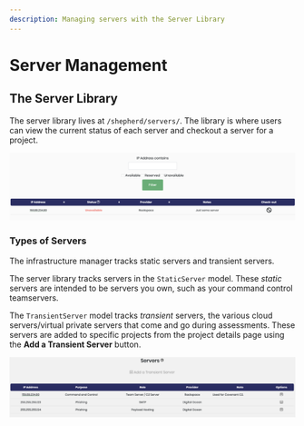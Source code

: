 ```yaml
---
description: Managing servers with the Server Library
---
```


# Server Management

## The Server Library

The server library lives at `/shepherd/servers/`. The library is where users can view the current status of each server and checkout a server for a project.

![The Server Library](../../../.gitbook/assets/server_library.png)

### Types of Servers

The infrastructure manager tracks static servers and transient servers.

The server library tracks servers in the `StaticServer` model. These _static_ servers are intended to be servers you own, such as your command control teamservers.

The `TransientServer` model tracks _transient_ servers, the various cloud servers/virtual private servers that come and go during assessments. These servers are added to specific projects from the project details page using the **Add a Transient Server** button.

![Adding a Transient Server to a Project](../../../.gitbook/assets/project_servers.png)

